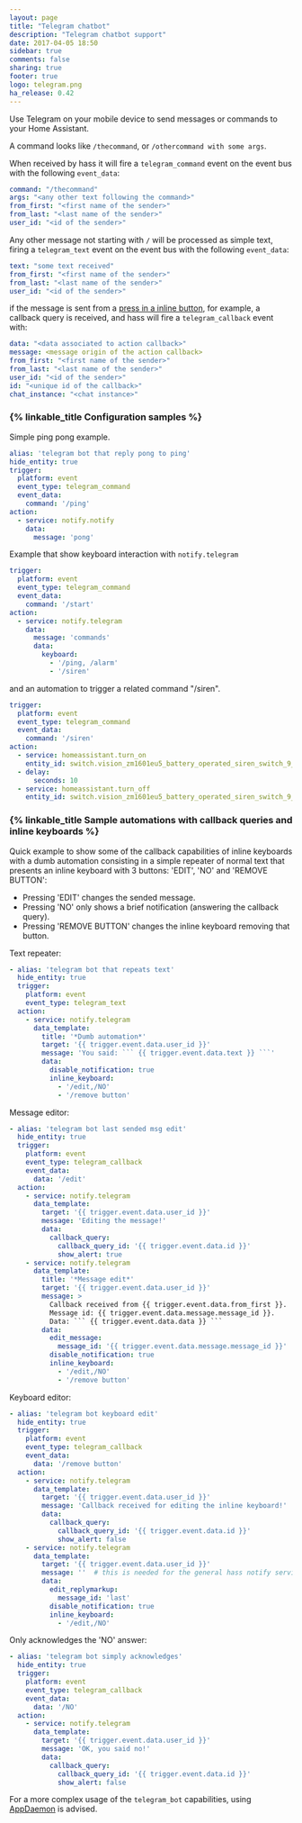 ```yaml
---
layout: page
title: "Telegram chatbot"
description: "Telegram chatbot support"
date: 2017-04-05 18:50
sidebar: true
comments: false
sharing: true
footer: true
logo: telegram.png
ha_release: 0.42
---
```


Use Telegram on your mobile device to send messages or commands to your Home Assistant.


A command looks like `/thecommand`, or `/othercommand with some args`.

When received by hass it will fire a `telegram_command` event on the event bus with the following `event_data`:

```yaml
command: "/thecommand"
args: "<any other text following the command>"
from_first: "<first name of the sender>"
from_last: "<last name of the sender>"
user_id: "<id of the sender>"
```

Any other message not starting with `/` will be processed as simple text, firing a `telegram_text` event on the event bus with the following `event_data`:

```yaml
text: "some text received"
from_first: "<first name of the sender>"
from_last: "<last name of the sender>"
user_id: "<id of the sender>"
```

if the message is sent from a [press in a inline button](https://core.telegram.org/bots#inline-keyboards-and-on-the-fly-updating), for example, a callback query is received, and hass will fire a `telegram_callback` event with:

```yaml
data: "<data associated to action callback>"
message: <message origin of the action callback>
from_first: "<first name of the sender>"
from_last: "<last name of the sender>"
user_id: "<id of the sender>"
id: "<unique id of the callback>"
chat_instance: "<chat instance>"
```

### {% linkable_title Configuration samples %}


Simple ping pong example.

```yaml
alias: 'telegram bot that reply pong to ping'
hide_entity: true
trigger:
  platform: event
  event_type: telegram_command
  event_data:
    command: '/ping'
action:
  - service: notify.notify
    data:
      message: 'pong'
```

Example that show keyboard interaction with `notify.telegram`

```yaml
trigger:
  platform: event
  event_type: telegram_command
  event_data:
    command: '/start'
action:
  - service: notify.telegram
    data:
      message: 'commands'
      data:
        keyboard:
          - '/ping, /alarm'
          - '/siren'
```

and an automation to trigger a related command "/siren".

```yaml
trigger:
  platform: event
  event_type: telegram_command
  event_data:
    command: '/siren'
action:
  - service: homeassistant.turn_on
    entity_id: switch.vision_zm1601eu5_battery_operated_siren_switch_9_0
  - delay: 
      seconds: 10
  - service: homeassistant.turn_off
    entity_id: switch.vision_zm1601eu5_battery_operated_siren_switch_9_0
```

### {% linkable_title Sample automations with callback queries and inline keyboards %}

Quick example to show some of the callback capabilities of inline keyboards with a dumb automation consisting in a simple repeater of normal text that presents an inline keyboard with 3 buttons: 'EDIT', 'NO' and 'REMOVE BUTTON':
- Pressing 'EDIT' changes the sended message.
- Pressing 'NO' only shows a brief notification (answering the callback query).
- Pressing 'REMOVE BUTTON' changes the inline keyboard removing that button.

Text repeater:
```yaml
- alias: 'telegram bot that repeats text'
  hide_entity: true
  trigger:
    platform: event
    event_type: telegram_text
  action:
    - service: notify.telegram
      data_template:
        title: '*Dumb automation*'
        target: '{{ trigger.event.data.user_id }}'
        message: 'You said: ``` {{ trigger.event.data.text }} ```'
        data:
          disable_notification: true
          inline_keyboard:
            - '/edit,/NO'
            - '/remove button'
```

Message editor:
```yaml
- alias: 'telegram bot last sended msg edit'
  hide_entity: true
  trigger:
    platform: event
    event_type: telegram_callback
    event_data:
      data: '/edit'
  action:
    - service: notify.telegram
      data_template:
        target: '{{ trigger.event.data.user_id }}'
        message: 'Editing the message!'
        data:
          callback_query:
            callback_query_id: '{{ trigger.event.data.id }}'
            show_alert: true
    - service: notify.telegram
      data_template:
        title: '*Message edit*'
        target: '{{ trigger.event.data.user_id }}'
        message: >
          Callback received from {{ trigger.event.data.from_first }}.
          Message id: {{ trigger.event.data.message.message_id }}.
          Data: ``` {{ trigger.event.data.data }} ```
        data:
          edit_message:
            message_id: '{{ trigger.event.data.message.message_id }}'
          disable_notification: true
          inline_keyboard:
            - '/edit,/NO'
            - '/remove button'
```

Keyboard editor:
```yaml
- alias: 'telegram bot keyboard edit'
  hide_entity: true
  trigger:
    platform: event
    event_type: telegram_callback
    event_data:
      data: '/remove button'
  action:
    - service: notify.telegram
      data_template:
        target: '{{ trigger.event.data.user_id }}'
        message: 'Callback received for editing the inline keyboard!'
        data:
          callback_query:
            callback_query_id: '{{ trigger.event.data.id }}'
            show_alert: false
    - service: notify.telegram
      data_template:
        target: '{{ trigger.event.data.user_id }}'
        message: ''  # this is needed for the general hass notify service
        data:
          edit_replymarkup:
            message_id: 'last'
          disable_notification: true
          inline_keyboard:
            - '/edit,/NO'

```

Only acknowledges the 'NO' answer:
```yaml
- alias: 'telegram bot simply acknowledges'
  hide_entity: true
  trigger:
    platform: event
    event_type: telegram_callback
    event_data:
      data: '/NO'
  action:
    - service: notify.telegram
      data_template:
        target: '{{ trigger.event.data.user_id }}'
        message: 'OK, you said no!'
        data:
          callback_query:
            callback_query_id: '{{ trigger.event.data.id }}'
            show_alert: false
```

For a more complex usage of the `telegram_bot` capabilities, using [AppDaemon](https://home-assistant.io/docs/ecosystem/appdaemon/tutorial/) is advised.